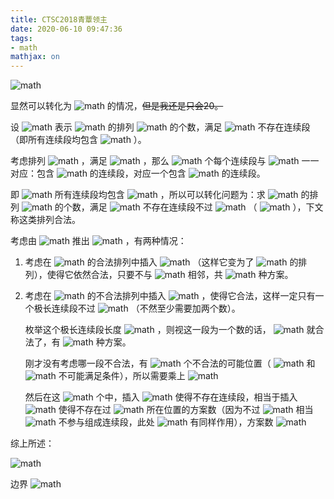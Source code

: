 ```yaml
---
title: CTSC2018青蕈领主
date: 2020-06-10 09:47:36
tags:
- math
mathjax: on
---
```


 ![math](https://www.zhihu.com/equation?tex=%7E) 

<!--more-->

显然可以转化为 ![math](https://www.zhihu.com/equation?tex=L_i%3D1) 的情况，~~但是我还是只会20。~~

设 ![math](https://www.zhihu.com/equation?tex=f%28n%29) 表示 ![math](https://www.zhihu.com/equation?tex=n%2B1) 的排列 ![math](https://www.zhihu.com/equation?tex=p) 的个数，满足 ![math](https://www.zhihu.com/equation?tex=p_%7B%5B1%5Cdots%20n%5D%7D) 不存在连续段（即所有连续段均包含 ![math](https://www.zhihu.com/equation?tex=p_%7Bn%2B1%7D) ）。

考虑排列 ![math](https://www.zhihu.com/equation?tex=%5Chat%20p) ，满足 ![math](https://www.zhihu.com/equation?tex=%5Chat%20p_%7Bp_i%7D%3Di) ，那么 ![math](https://www.zhihu.com/equation?tex=p) 个每个连续段与 ![math](https://www.zhihu.com/equation?tex=%5Chat%20p) 一一对应：包含 ![math](https://www.zhihu.com/equation?tex=p_k) 的连续段，对应一个包含 ![math](https://www.zhihu.com/equation?tex=%5Chat%20p_%7Bp_k%7D) 的连续段。

即 ![math](https://www.zhihu.com/equation?tex=%5Chat%20p) 所有连续段均包含 ![math](https://www.zhihu.com/equation?tex=p_%7Bp_%7Bn%2B1%7D%7D) ，所以可以转化问题为：求 ![math](https://www.zhihu.com/equation?tex=n%2B1) 的排列 ![math](https://www.zhihu.com/equation?tex=p) 的个数，满足 ![math](https://www.zhihu.com/equation?tex=p) 不存在连续段不过 ![math](https://www.zhihu.com/equation?tex=p_k) （ ![math](https://www.zhihu.com/equation?tex=p_k%3Dn%2B1) ），下文称这类排列合法。

考虑由 ![math](https://www.zhihu.com/equation?tex=f%281%5Cdots%20n-1%29) 推出 ![math](https://www.zhihu.com/equation?tex=f%28n%29) ，有两种情况：

1. 考虑在 ![math](https://www.zhihu.com/equation?tex=1%5Cdots%20n) 的合法排列中插入 ![math](https://www.zhihu.com/equation?tex=0) （这样它变为了 ![math](https://www.zhihu.com/equation?tex=1%5Cdots%20n%2B1) 的排列），使得它依然合法，只要不与 ![math](https://www.zhihu.com/equation?tex=1) 相邻，共 ![math](https://www.zhihu.com/equation?tex=%28n-1%29f%28n-1%29) 种方案。

2. 考虑在 ![math](https://www.zhihu.com/equation?tex=1%5Cdots%20n) 的不合法排列中插入 ![math](https://www.zhihu.com/equation?tex=0) ，使得它合法，这样一定只有一个极长连续段不过 ![math](https://www.zhihu.com/equation?tex=p_k) （不然至少需要加两个数）。

   枚举这个极长连续段长度 ![math](https://www.zhihu.com/equation?tex=m) ，则视这一段为一个数的话， ![math](https://www.zhihu.com/equation?tex=p) 就合法了，有 ![math](https://www.zhihu.com/equation?tex=f%28n-m%29) 种方案。

   刚才没有考虑哪一段不合法，有 ![math](https://www.zhihu.com/equation?tex=n-m-1) 个不合法的可能位置（ ![math](https://www.zhihu.com/equation?tex=1) 和 ![math](https://www.zhihu.com/equation?tex=n) 不可能满足条件），所以需要乘上 ![math](https://www.zhihu.com/equation?tex=n-m-1) 

   然后在这 ![math](https://www.zhihu.com/equation?tex=m) 个中，插入 ![math](https://www.zhihu.com/equation?tex=0) 使得不存在连续段，相当于插入 ![math](https://www.zhihu.com/equation?tex=m%2B1) 使得不存在过 ![math](https://www.zhihu.com/equation?tex=m%2B1) 所在位置的方案数（因为不过 ![math](https://www.zhihu.com/equation?tex=m%2B1) 相当 ![math](https://www.zhihu.com/equation?tex=m%2B1) 不参与组成连续段，此处 ![math](https://www.zhihu.com/equation?tex=0) 有同样作用），方案数 ![math](https://www.zhihu.com/equation?tex=f%28m%29) 

综上所述：



![math](https://www.zhihu.com/equation?tex=f%28n%29%3D%28n-1%29f%28n-1%29%2B%5Csum_%7Bm%5Cge%202%7D%20%28n-m-1%29f%28m%29f%28n-m%29)



边界 ![math](https://www.zhihu.com/equation?tex=f%280%29%3D1%2Cf%281%29%3D2) 
